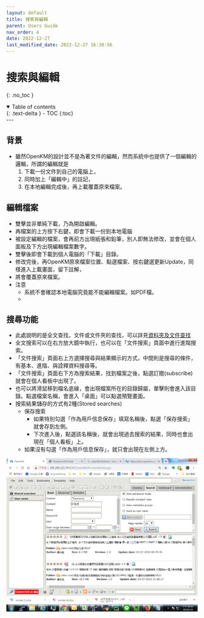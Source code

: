 ```yaml
---
layout: default
title: 搜索與編輯
parent: Users Guide
nav_order: 4
date: 2022-12-27
last_modified_date: 2022-12-27 16:30:56
---
```


# 搜索與編輯

{: .no_toc }

<details open markdown="block">
  <summary>
    Table of contents
  </summary>
  {: .text-delta }
- TOC
{:toc}
</details>
---

## 背景

- 雖然OpenKM的設計並不是為著文件的編輯，然而系統中也提供了一個編輯的邏輯，所謂的編輯就是
  1. 下載一份文件到自己的電腦上，
  2. 同時加上「編輯中」的註記，
  3. 在本地編輯完成後，再上載覆蓋原來檔案。

## 編輯檔案

- 雙擊並非單純下載，乃為開啟編輯。
- 再檔案的上方按下右鍵，即會下載一份到本地電腦
- 被設定編輯的檔案，會再前方出現紙張和鉛筆，別人即無法修改，並會在個人面板及下方出現編輯檔案數字。
- 雙擊後即會下載到個人電腦的「下載」目錄。
- 修改完後，再OpenKM原來檔案位置、點選檔案、按右鍵選更新Update，同樣進入上載畫面，留下註解，
- 將會覆蓋原來檔案。
- 注意
  - 系統不會確認本地電腦究竟能不能編輯檔案。如PDF檔。
  - 

## 搜尋功能

- 此處說明的是全文查找，文件或文件夾的查找，可以詳見[資料夾及文件查找]()
- 全文搜索可以在右方放大鏡中執行，也可以在「文件搜索」頁面中進行進階搜索。
- 「文件搜索」頁面右上方選擇搜尋與結果顯示的方式，中間則是搜尋的條件，有基本、進階、與詮釋資料搜尋等。
- 「文件搜索」頁面右下方為搜索結果，找到檔案之後，點選訂閱(subscribe)就會在個人看板中出現了。
- 也可以將滑鼠移到檔名底線，會出現檔案所在的目錄歸屬，單擊則會進入該目錄。點選檔案名稱，會進入「桌面」可以點選預覽畫面。
- 搜索結果儲存的方式有2種(Stored searches)
  - 保存搜索
    - 如果特別勾選「作為用戶信息保存」填寫名稱後，點選「保存搜索」就會存到左側。
    - 下次進入後，點選該名稱後，就會出現過去搜索的結果，同時也會出現在「個人看板」上。
  - 如果沒有勾選「作為用戶信息保存」，就只會出現在左側上方。

![search2](https://github.com/sinotec2/OpenKM/blob/gh-pages/assets/image/search2.png?raw=true)
